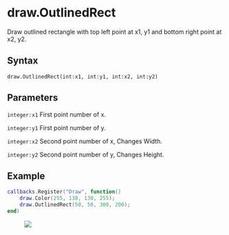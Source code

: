 # draw.OutlinedRect
Draw outlined rectangle with top left point at x1, y1 and bottom right point at x2, y2.

## Syntax
```
draw.OutlinedRect(int:x1, int:y1, int:x2, int:y2)
```

## Parameters
```integer:x1``` First point number of x.

```integer:y1``` First point number of y.

```integer:x2``` Second point number of x, Changes Width.

```integer:y2``` Second point number of y, Changes Height.

## Example
```lua
callbacks.Register("Draw", function()
	draw.Color(255, 138, 130, 255);
    draw.OutlinedRect(50, 50, 300, 200);
end)
```

<figure>
  <img src="/kb/lua/docs/library/draw/outlinedrect.png"/>
</figure>